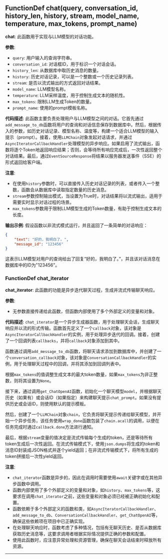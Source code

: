 ## FunctionDef chat(query, conversation_id, history_len, history, stream, model_name, temperature, max_tokens, prompt_name)

**chat**: 此函数用于实现与LLM模型的对话功能。

**参数**:

- `query`: 用户输入的查询字符串。
- `conversation_id`: 对话框ID，用于标识一个对话会话。
- `history_len`: 从数据库中取历史消息的数量。
- `history`: 历史对话记录，可以是一个整数或一个历史记录列表。
- `stream`: 是否以流式输出的方式返回对话结果。
- `model_name`: LLM模型名称。
- `temperature`: LLM采样温度，用于控制生成文本的随机性。
- `max_tokens`: 限制LLM生成Token的数量。
- `prompt_name`: 使用的prompt模板名称。

**代码描述**:
此函数主要负责处理用户与LLM模型之间的对话。它首先通过`add_message_to_db`函数将用户的查询和对话信息保存到数据库中。然后，根据传入的参数，如历史对话记录、模型名称、温度等，构建一个适合LLM模型的输入提示（prompt）。接着，使用`LLMChain`对象发起对话请求，并通过`AsyncIteratorCallbackHandler`处理模型的异步响应。如果启用了流式输出，函数将逐个Token地返回响应结果；否则，会等待所有响应完成后，一次性返回整个对话结果。最后，通过`EventSourceResponse`将结果以服务器发送事件（SSE）的形式返回给客户端。

**注意**:

- 在使用`history`参数时，可以直接传入历史对话记录的列表，或者传入一个整数，函数会从数据库中读取指定数量的历史消息。
- `stream`参数控制输出模式，当设置为True时，对话结果将以流式输出，适用于需要实时显示对话过程的场景。
- `max_tokens`参数用于限制LLM模型生成的Token数量，有助于控制生成文本的长度。

**输出示例**:
假设函数以非流式模式运行，并且返回了一条简单的对话响应：

```json
{
    "text": "好的，我明白了。",
    "message_id": "123456"
}
```

这表示LLM模型对用户的查询给出了回复“好的，我明白了。”，并且该对话消息在数据库中的ID为"123456"。

### FunctionDef chat_iterator

**chat_iterator**: 此函数的功能是异步迭代聊天过程，生成并流式传输聊天响应。

**参数**:

- 无参数直接传递给此函数，但函数内部使用了多个外部定义的变量和对象。

**代码描述**:
`chat_iterator`是一个异步生成器函数，用于处理聊天会话，生成聊天响应并以流的形式传输。函数首先定义了一个`callback`对象，该对象是`AsyncIteratorCallbackHandler`的实例，用于处理异步迭代的回调。接着，创建了一个回调列表`callbacks`，并将`callback`对象添加到其中。

函数通过调用`add_message_to_db`函数，将聊天请求添加到数据库中，并创建了一个`conversation_callback`对象，该对象是`ConversationCallbackHandler`的实例，用于处理聊天过程中的回调，并将其添加到回调列表中。

根据`max_tokens`的值调整生成文本的最大token数量，如果`max_tokens`为非正整数，则将其设置为`None`。

接下来，通过调用`get_ChatOpenAI`函数，初始化一个聊天模型`model`，并根据聊天历史（如果有）或会话ID（如果指定）来构建聊天提示`chat_prompt`。如果没有提供历史或会话ID，则使用默认的提示模板。

然后，创建了一个`LLMChain`对象`chain`，它负责将聊天提示传递给聊天模型，并开始一个异步任务，该任务使用`wrap_done`函数包装了`chain.acall`的调用，以便在任务完成时通过`callback.done`方法进行通知。

最后，根据`stream`变量的值决定是流式传输每个生成的token，还是等待所有token生成后一次性返回。在流式传输模式下，使用`json.dumps`将生成的token和消息ID封装成JSON格式并逐个yield返回；在非流式传输模式下，将所有生成的token拼接后一次性yield返回。

**注意**:

- `chat_iterator`函数是异步的，因此在调用时需要使用`await`关键字或在其他异步函数中调用。
- 函数内部使用了多个外部定义的变量和对象，如`history`、`max_tokens`等，这要求在调用`chat_iterator`之前，这些变量和对象必须已经被正确初始化和配置。
- 函数依赖于多个外部定义的函数和类，如`AsyncIteratorCallbackHandler`、`add_message_to_db`、`ConversationCallbackHandler`、`get_ChatOpenAI`等，确保这些依赖项在项目中已正确实现。
- 在处理聊天响应时，函数考虑了多种情况，包括有无聊天历史、是否从数据库获取历史消息等，这要求调用者根据实际情况提供正确的参数和配置。
- 使用此函数时，应注意异常处理和资源管理，确保在聊天会话结束时释放所有资源。

***
